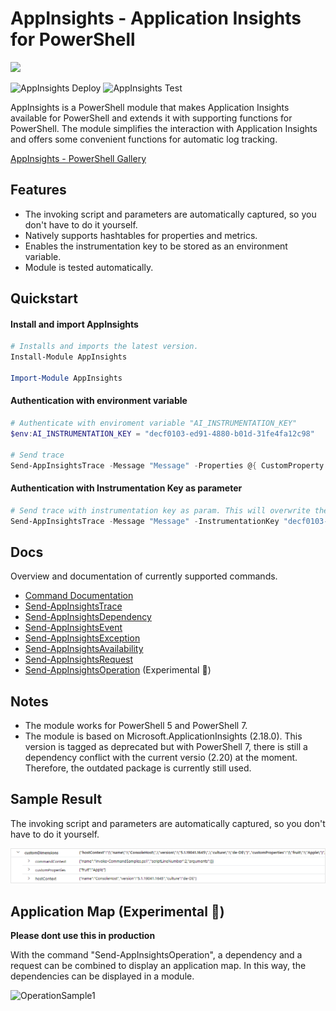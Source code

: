 # AppInsights - Application Insights for PowerShell
<img src="./docs/Images/AppInsights200px.png" width="200"/>

![AppInsights Deploy](https://github.com/svengrav/appinsights-powershell/actions/workflows/appinsights-deploy.yml/badge.svg)
![AppInsights Test](https://github.com/svengrav/appinsights-powershell/actions/workflows/appinsights-test.yml/badge.svg)

AppInsights is a PowerShell module that makes Application Insights available for PowerShell and extends it with supporting functions for PowerShell.
The module simplifies the interaction with Application Insights and offers some convenient functions for automatic log tracking.

[AppInsights - PowerShell Gallery](https://www.powershellgallery.com/packages/AppInsights/)

## Features
- The invoking script and parameters are automatically captured, so you don't have to do it yourself.
- Natively supports hashtables for properties and metrics.
- Enables the instrumentation key to be stored as an environment variable.
- Module is tested automatically.

## Quickstart 

#### Install and import AppInsights
```PowerShell
# Installs and imports the latest version.
Install-Module AppInsights

Import-Module AppInsights
```

#### Authentication with environment variable
```PowerShell
# Authenticate with enviroment variable "AI_INSTRUMENTATION_KEY"
$env:AI_INSTRUMENTATION_KEY = "decf0103-ed91-4880-b01d-31fe4fa12c98"

# Send trace
Send-AppInsightsTrace -Message "Message" -Properties @{ CustomProperty = "CustomProperty1" }
```

#### Authentication with Instrumentation Key as parameter
```PowerShell
# Send trace with instrumentation key as param. This will overwrite the environment variable if set.
Send-AppInsightsTrace -Message "Message" -InstrumentationKey "decf0103-ed91-4880-b01d-31fe4fa12c98" 
```

##  Docs
Overview and documentation of currently supported commands.
- [Command Documentation](./docs/)
- [Send-AppInsightsTrace](./docs/Send-AppInsightsTrace.md)
- [Send-AppInsightsDependency](./docs/Send-AppInsightsDependency.md)
- [Send-AppInsightsEvent](./docs/Send-AppInsightsEvent.md)
- [Send-AppInsightsException](./docs/Send-AppInsightsException.md)
- [Send-AppInsightsAvailability](./docs/Send-AppInsightsAvailability.md)
- [Send-AppInsightsRequest](./docs/Send-AppInsightsRequest.md)
- [Send-AppInsightsOperation](./docs/Send-AppInsightsOperation.md) (Experimental 🚧)


## Notes
- The module works for PowerShell 5 and PowerShell 7.
- The module is based on Microsoft.ApplicationInsights (2.18.0). This version is tagged as deprecated but 
    with PowerShell 7, there is still a dependency conflict with the current versio (2.20) at the moment. Therefore, the outdated package is currently still used.

## Sample Result
The invoking script and parameters are automatically captured, so you don't have to do it yourself.

![TraceSample1](./docs/Images/SampleTrace1.png)


## Application Map (Experimental 🚧)
**Please dont use this in production** 

With the command "Send-AppInsightsOperation", a dependency and a request can be combined to display an application map. In this way, the dependencies can be displayed in a module.

![OperationSample1](./docs/Images/SampleOperation1.png)
